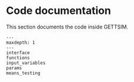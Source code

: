 # Code documentation

This section documents the code inside GETTSIM.

```{toctree}
---
maxdepth: 1
---
interface
functions
input_variables
params
means_testing
```
